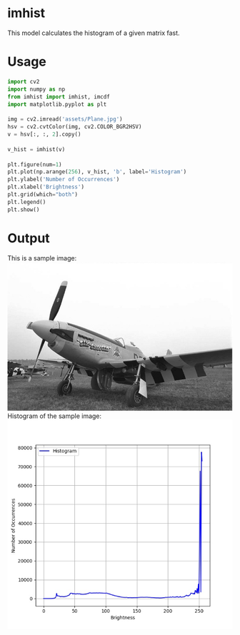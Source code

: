 # imhist  
This model calculates the histogram of a given matrix fast.  

# Usage  
```python
import cv2
import numpy as np
from imhist import imhist, imcdf
import matplotlib.pyplot as plt

img = cv2.imread('assets/Plane.jpg')
hsv = cv2.cvtColor(img, cv2.COLOR_BGR2HSV)
v = hsv[:, :, 2].copy()

v_hist = imhist(v)

plt.figure(num=1)
plt.plot(np.arange(256), v_hist, 'b', label='Histogram')
plt.ylabel('Number of Occurrences')
plt.xlabel('Brightness')
plt.grid(which="both")
plt.legend()
plt.show()
```  
# Output
This is a sample image:  
![Sample Image](https://raw.githubusercontent.com/Mamdasn/imhist/main/assets/Plane.jpg "Sample Image")  
Histogram of the sample image:  
![Histogram of the Sample Image](https://raw.githubusercontent.com/Mamdasn/imhist/main/assets/Plane-Histogram.jpg "Histogram of the Sample Image")
